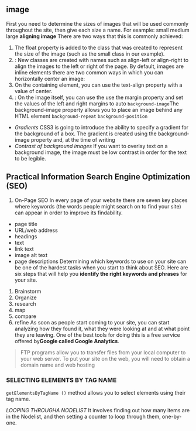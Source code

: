 ## image
First you need to determine the sizes of images that will be used commonly throughout the site, then give each size a name.
For example: small medium large
**aligning image** There are two ways that this is commonly achieved:
1. The float property is added to the class that was created to represent the size of the image (such as the small class in our example).
2. : New classes are created with names such as align-left or align-right to align the images to the left or right of the page. 
By default, images are inline elements  there are two common ways in which you can horizontally center an image:
1.  On the containing element, you can use the text-align property with a value of center.
2. : On the image itself, you can use the use the margin property
and set the values of the left and right margins to auto
`background-image`The background-image property allows you to place
an image behind any HTML element
`background-repeat` `background-position`
- *Gradients* CSS3 is going to introduce the ability to specify a gradient for the background of a box. The gradient is created using the
background-image property and, at the time of writing
- *Contrast of background images* If you want to overlay text on a background image, the image must be low contrast in order for the text to be legible.
## Practical Information Search Engine Optimization (SEO)
1. On-Page SEO In every page of your website there are seven key places where keywords (the words people might search on to find your site) can appear in order to improve its findability.
* page title 
* URL/web address
* headings
* text 
* link text 
* image alt text
* page descriptions
Determining which keywords to use on your site can be one of the
hardest tasks when you start to think about SEO. Here are six steps that will help you **identify the right keywords and phrases** for your site.
1.  Brainstorm
2. Organize
3. research
4. map
5. compare
6. refine 
As soon as people start coming to your site, you can start analyzing
how they found it, what they were looking at and at what point they are
leaving. One of the best tools for doing this is a free service offered by**Google called Google Analytics**.
> FTP programs allow you to transfer files from your local computer to your web server.
> To put your site on the web, you will need to obtain a domain name and web hosting


### SELECTING ELEMENTS BY TAG NAME
 `getElementsByTagName ()` method allows you to select elements using their tag name. 

*LOOPING THROUGHA NODELIST* It involves finding out how many
items are in the Nodelist, and
then setting a counter to loop
through them, one-by-one.
